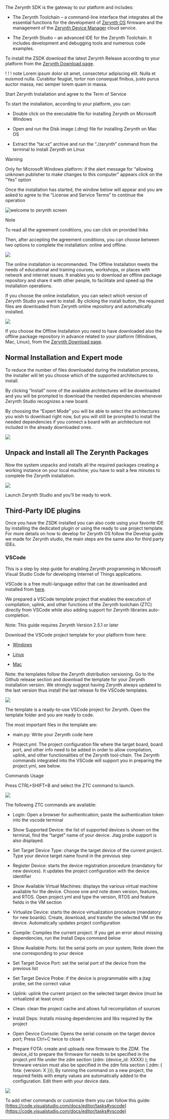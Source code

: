 The Zerynth SDK is the gateway to our platform and includes:

-   The Zerynth Toolchain – a command-line interface that integrates all the essential functions for the development of [Zerynth OS](https://www.zerynth.com/zos/) firmware and the management of the [Zerynth Device Manager](https://www.zerynth.com/zdm) cloud service.
    
-   The Zerynth Studio – an advanced IDE for the Zerynth Toolchain. It includes development and debugging tools and numerous code examples.
    

  

To install the ZSDK download the latest Zerynth Release according to your platform from the [Zerynth Download page](https://www.zerynth.com/zsdk/). 


! ! ! note Lorem ipsum dolor sit amet, consectetur adipiscing elit. Nulla et euismod nulla. Curabitur feugiat, tortor non consequat finibus, justo purus auctor massa, nec semper lorem quam in massa.

Start Zerynth Installation and agree to the Term of Service

To start the installation, according to your platform, you can:

-   Double click on the executable file for installing Zerynth on Microsoft Windows
    
-   Open and run the Disk image (.dmg) file for installing Zerynth on Mac OS
    
-   Extract the “tar.xz” archive and run the “./zerynth” command from the terminal to install Zerynth on Linux
    

  

Warning

Only for Microsoft Windows platform: if the alert message for “allowing unknown publisher to make changes to this computer” appears click on the “Yes” option

Once the installation has started, the window below will appear and you are asked to agree to the “License and Service Terms” to continue the operation

![welcome to zerynth screen](https://raw.githubusercontent.com/zerynth/docs/test/docs/images/welcome%20to%20zerynth.jpg)

Note

To read all the agreement conditions, you can click on provided links

Then, after accepting the agreement conditions, you can choose between two options to complete the installation: online and offline.

![](https://raw.githubusercontent.com/zerynth/docs/test/docs/images/online%20ofline%20zerynth%20zdm.jpg)

The online installation is recommended. The Offline Installation meets the needs of educational and training courses, workshops, or places with network and internet issues. It enables you to download an offline package repository and share it with other people, to facilitate and speed up the installation operations.

If you choose the online installation, you can select which version of Zerynth Studio you want to install. By clicking the install button, the required files are downloaded from Zerynth online repository and automatically installed.

  

![](https://raw.githubusercontent.com/zerynth/docs/test/docs/images/select%20version.jpg)

If you choose the Offline Installation you need to have downloaded also the offline package repository in advance related to your platform (Windows, Mac, Linux), from the [Zerynth Download page](https://www.zerynth.com/zsdk/).

  

## Normal Installation and Expert mode

To reduce the number of files downloaded during the installation process, the installer will let you choose which of the supported architectures to install.

By clicking “Install” none of the available architectures will be downloaded and you will be prompted to download the needed dependencies whenever Zerynth Studio recognizes a new board.

By choosing the “Expert Mode” you will be able to select the architectures you wish to download right now, but you will still be prompted to install the needed dependencies if you connect a board with an architecture not included in the already downloaded ones.

![](https://raw.githubusercontent.com/zerynth/docs/test/docs/images/select%20architecture.jpg)

## Unpack and Install all The Zerynth Packages

Now the system unpacks and installs all the required packages creating a working instance on your local machine; you have to wait a few minutes to complete the Zerynth installation.

![](https://raw.githubusercontent.com/zerynth/docs/test/docs/images/instaling%20zerynth.jpg)

Launch Zerynth Studio and you’ll be ready to work.

  

## Third-Party IDE plugins

Once you have the ZSDK installed you can also code using your favorite IDE by installing the dedicated plugin or using the ready to use project template. For more details on how to develop for Zerynth OS follow the Develop guide we made for Zerynth studio, the main steps are the same also for third party IDEs.

### VSCode

This is a step by step guide for enabling Zerynth programming in Microsoft Visual Studio Code for developing Internet of Things applications.

  

VSCode is a free multi-language editor that can be downloaded and installed from [here](https://code.visualstudio.com/download).

  

We prepared a VSCode template project that enables the execution of compilation, uplink, and other functions of the Zerynth toolchain (ZTC) directly from VSCode while also adding support for Zerynth libraries auto-completion.

  

Note: This guide requires Zerynth Version 2.5.1 or later

  

Download the VSCode project template for your platform from here:

  

-   [Windows](https://github.com/zerynth/vscode-template-windows)
    
-   [Linux](https://github.com/zerynth/vscode-template-linux)
    
-   [Mac](https://github.com/zerynth/vscode-template-mac)
    

  

Note: the templates follow the Zerynth distribution versioning. Go to the Github release section and download the template for your Zerynth installation version. We strongly suggest having Zerynth always updated to the last version thus install the last release fo the VSCode templates.

  

![](https://raw.githubusercontent.com/zerynth/docs/test/docs/images/getting%20started%20zdm%203.png)

  

The template is a ready-to-use VSCode project for Zerynth. Open the template folder and you are ready to code.

The most important files in the template are:

-   main.py: Write your Zerynth code here
    
-   Project.yml: The project configuration file where the target board, board port, and other info need to be added in order to allow compilation, uplink, and other functionalities of the Zerynth tool-chain. The Zerynth commands integrated into the VSCode will support you in preparing the project.yml, see below.
    

  
  

Commands Usage

Press CTRL+SHIFT+B and select the ZTC command to launch.

  

![](https://raw.githubusercontent.com/zerynth/docs/test/docs/images/getting%20started%20zdm%201.png)

  

The following ZTC commands are available:

  

-   Login: Open a browser for authentication; paste the authentication token into the vscode terminal
    
-   Show Supported Device: the list of supported devices is shown on the terminal, find the “target” name of your device. Jtag probe support is also displayed.
    
-   Set Target Device Type: change the target device of the current project. Type your device target name found in the previous step
    
-   Register Device: starts the device registration procedure (mandatory for new devices). It updates the project configuration with the device identifier
    
-   Show Available Virtual Machines: displays the various virtual machine available for the device. Choose one and note down version, features, and RTOS. Open project.yml and type the version, RTOS and feature fields in the VM section
    
-   Virtualize Device: starts the device virtualization procedure (mandatory for new boards). Create, download, and transfer the selected VM on the device. Automatically updates project configuration
    
-   Compile: Compiles the current project. If you get an error about missing dependencies, run the Install Deps command below
    
-   Show Available Ports: list the serial ports on your system; Note down the one corresponding to your device
    
-   Set Target Device Port: set the serial port of the device from the previous list
    
-   Set Target Device Probe: if the device is programmable with a jtag probe, set the correct value
    
-   Uplink: uplink the current project on the selected target device (must be virtualized at least once)
    
-   Clean: clean the project cache and allows full recompilation of sources
    
-   Install Deps: Installs missing dependencies and libs required by the project
    
-   Open Device Console: Opens the serial console on the target device port; Press Ctrl+C twice to close it
    
-   Prepare FOTA: create and uploads new firmware to the ZDM. The device_id to prepare the firmware for needs to be specified in the project.yml file under the zdm section (zdm: {device_id: XXXX} ); the firmware version must also be specified in the zdm fota section ( zdm: { fota: {version: X }}); By running the command on a new project, the required fields with empty values are automatically added to the configuration. Edit them with your device data.
    

  

![](https://raw.githubusercontent.com/zerynth/docs/test/docs/images/getting%20started%20zdm%202.png)

  

To add other commands or customize them you can follow this guide: [https://code.visualstudio.com/docs/editor/tasks#vscode](https://code.visualstudio.com/docs/editor/tasks#vscode)
<!--stackedit_data:
eyJoaXN0b3J5IjpbMTUyODI5Mjk4NywtMTAwNzczNDM2MiwtMT
gyNDQ1MDYwNiwyNzI2NjM1MjMsLTI2MjYwNjEyNl19
-->